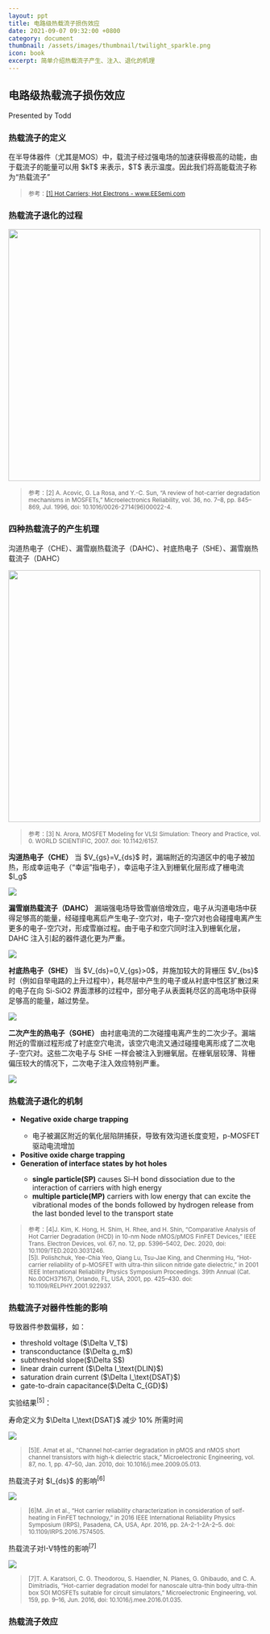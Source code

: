 ```yaml
---
layout: ppt
title: 电路级热载流子损伤效应
date: 2021-09-07 09:32:00 +0800
category: document
thumbnail: /assets/images/thumbnail/twilight_sparkle.png
icon: book
excerpt: 简单介绍热载流子产生、注入、退化的机理
---
```


<div class="reveal">
  <div class="slides">
    <!-- 标题 -->
    <section>
      <h2>电路级热载流子损伤效应</h2>
      <p>Presented by Todd</p>
    </section>
    <!-- 热载流子的定义 -->
    <section>
      <section>
      <h3>热载流子的定义</h3>
      <p>在半导体器件（尤其是MOS）中，载流子经过强电场的加速获得极高的动能，由于载流子的能量可以用 $kT$ 来表示，$T$ 表示温度。因此我们将高能载流子称为“热载流子”</p>
      </section>
      <section>
      <blockquote>
        <p><small>
        参考：<a href="https://eesemi.com/hotcarriers.htm">[1] Hot Carriers; Hot Electrons - www.EESemi.com</a>
        </small></p>
      </blockquote>
      </section>
    </section>
    <!-- 热载流子退化的过程 -->
    <section>
      <section>
      <h3>热载流子退化的过程</h3>
      <img src="/assets/images/hot-carrier/热载流子退化的过程.jpg" width="500">
      </section>
      <section>
      <blockquote>
        <p><small>
        参考：[2] A. Acovic, G. La Rosa, and Y.-C. Sun, “A review of hot-carrier degradation mechanisms in MOSFETs,” Microelectronics Reliability, vol. 36, no. 7–8, pp. 845–869, Jul. 1996, doi: 10.1016/0026-2714(96)00022-4.
        </small></p>
      </blockquote>
      </section>
    </section>
    <!-- 热载流子的产生机理 -->
    <section>
      <section>
        <h3>四种热载流子的产生机理</h3>
        <p>沟道热电子（CHE）、漏雪崩热载流子（DAHC）、衬底热电子（SHE）、漏雪崩热载流子（DAHC）</p>
        <img src="/assets/images/hot-carrier/热载流子的产生.jpg" width="500">
        <blockquote><p><small>
        参考：[3] N. Arora, MOSFET Modeling for VLSI Simulation: Theory and Practice, vol. 0. WORLD SCIENTIFIC, 2007. doi: 10.1142/6157.
        </small></p></blockquote>
      </section>
      <section>
        <p><strong>沟道热电子（CHE）</strong> 当 $V_{gs}=V_{ds}$ 时，漏端附近的沟道区中的电子被加热，形成幸运电子（“幸运”指电子），幸运电子注入到栅氧化层形成了栅电流 $I_g$</p>
        <img src="/assets/images/hot-carrier/热载流子的产生（a）.jpg">
      </section>
      <section>
        <p><strong>漏雪崩热载流子（DAHC）</strong> 漏端强电场导致雪崩倍增效应，电子从沟道电场中获得足够高的能量，经碰撞电离后产生电子-空穴对，电子-空穴对也会碰撞电离产生更多的电子-空穴对，形成雪崩过程。由于电子和空穴同时注入到栅氧化层，DAHC 注入引起的器件退化更为严重。</p>
        <img src="/assets/images/hot-carrier/热载流子的产生（b）.jpg">
      </section>
      <section>
        <p><strong>衬底热电子（SHE）</strong> 当 $V_{ds}=0,V_{gs}>0$，并施加较大的背栅压 $V_{bs}$ 时（例如自举电路的上升过程中），耗尽层中产生的电子或从衬底中性区扩散过来的电子在向 Si-SiO2 界面漂移的过程中，部分电子从表面耗尽区的高电场中获得足够高的能量，越过势垒。</p>
        <img src="/assets/images/hot-carrier/热载流子的产生（d）.jpg">
      </section>
      <section>
        <p><strong>二次产生的热电子（SGHE）</strong> 由衬底电流的二次碰撞电离产生的二次少子。漏端附近的雪崩过程形成了衬底空穴电流，该空穴电流又通过碰撞电离形成了二次电子-空穴对。这些二次电子与 SHE 一样会被注入到栅氧层。在栅氧层较薄、背栅偏压较大的情况下，二次电子注入效应特别严重。</p>
        <img src="/assets/images/hot-carrier/热载流子的产生（c）.jpg">
      </section>
    </section>
    <!-- 热载流子产生陷阱的过程 -->
    <section>
      <section>
      <h3>热载流子退化的机制</h3>
      <ul>
        <li><strong>Negative oxide charge trapping</strong></li>
        <ul>
          <li>
          电子被漏区附近的氧化层陷阱捕获，导致有效沟道长度变短，p-MOSFET 驱动电流增加
          </li>
        </ul>
        <li><strong>Positive oxide charge trapping</strong></li>
        <li><strong>Generation of interface states by hot holes</strong></li>
        <ul>
          <li><strong>single particle(SP)</strong> causes Si–H bond dissociation due to the interaction of carriers with high energy</li>
          <li><strong>multiple particle(MP)</strong> carriers with low energy that can excite the vibrational modes of the bonds followed by hydrogen release from the last bonded level to the transport state</li>
        </ul>
      </ul>
      </section>
      <section>
      <blockquote>
        <p><small>
        参考：[4]J. Kim, K. Hong, H. Shim, H. Rhee, and H. Shin, “Comparative Analysis of Hot Carrier Degradation (HCD) in 10-nm Node nMOS/pMOS FinFET Devices,” IEEE Trans. Electron Devices, vol. 67, no. 12, pp. 5396–5402, Dec. 2020, doi: 10.1109/TED.2020.3031246.<br>
        [5]I. Polishchuk, Yee-Chia Yeo, Qiang Lu, Tsu-Jae King, and Chenming Hu, “Hot-carrier reliability of p-MOSFET with ultra-thin silicon nitride gate dielectric,” in 2001 IEEE International Reliability Physics Symposium Proceedings. 39th Annual (Cat. No.00CH37167), Orlando, FL, USA, 2001, pp. 425–430. doi: 10.1109/RELPHY.2001.922937.
        </small></p>
      </blockquote>
      </section>
    </section>
    <!-- 热载流子对器件性能的影响 -->
    <section>
        <section>
        <h3>热载流子对器件性能的影响</h3>
        <p>导致器件参数偏移，如：<p>
        <ul>
          <li>threshold voltage ($\Delta V_T$)</li>
          <li>transconductance ($\Delta g_m$)</li>
          <li>subthreshold slope($\Delta S$)</li>
          <li>linear drain current ($\Delta I_\text{DLIN}$)</li>
          <li>saturation drain current ($\Delta I_\text{DSAT}$)</li>
          <li>gate-to-drain capacitance($\Delta C_{GD}$)</li>
        </ul> 
        </section>
        <section>
          <p>实验结果<sup>[5]</sup>：</p>
          <p>寿命定义为 $\Delta I_\text{DSAT}$ 减少 10% 所需时间</p>
          <img src="/assets/images/hot-carrier/Idsat的退化.jpg">
          <blockquote><p><small>[5]E. Amat et al., “Channel hot-carrier degradation in pMOS and nMOS short channel transistors with high-k dielectric stack,” Microelectronic Engineering, vol. 87, no. 1, pp. 47–50, Jan. 2010, doi: 10.1016/j.mee.2009.05.013.
          </small></p></blockquote>
        </section>
        <section>
          <p>热载流子对 $I_{ds}$ 的影响<sup>[6]</sup></p>
          <img src="/assets/images/hot-carrier/Ids的退化.gif">
          <blockquote><p><small>[6]M. Jin et al., “Hot carrier reliability characterization in consideration of self-heating in FinFET technology,” in 2016 IEEE International Reliability Physics Symposium (IRPS), Pasadena, CA, USA, Apr. 2016, pp. 2A-2-1-2A-2–5. doi: 10.1109/IRPS.2016.7574505.
          </small></p></blockquote>
        </section>
        <section>
          <p>热载流子对I-V特性的影响<sup>[7]</sup></p>
          <img src="/assets/images/hot-carrier/IV特性的退化.jpg">
          <blockquote><p><small>[7]T. A. Karatsori, C. G. Theodorou, S. Haendler, N. Planes, G. Ghibaudo, and C. A. Dimitriadis, “Hot-carrier degradation model for nanoscale ultra-thin body ultra-thin box SOI MOSFETs suitable for circuit simulators,” Microelectronic Engineering, vol. 159, pp. 9–16, Jun. 2016, doi: 10.1016/j.mee.2016.01.035.
          </small></p></blockquote>
        </section>
    </section>
    <section>
      <section>
       <h3>热载流子效应</h3>
      </section>
    </section>
  </div>
</div>